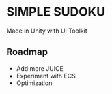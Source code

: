 # SIMPLE SUDOKU

Made in Unity with UI Toolkit

## Roadmap

-   Add more JUICE
-   Experiment with ECS
-   Optimization
